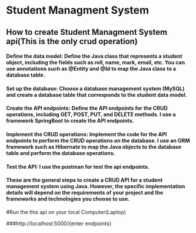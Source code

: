 # Student Managment System

## How to create Student Managment System api(This is the only crud operation)
#### Define the data model: Define the Java class that represents a student object, including the fields such as roll, name, mark, email, etc. You can use annotations such as @Entity and @Id to map the Java class to a database table.

#### Set up the database: Choose a database management system (MySQL) and create a database table that corresponds to the student data model.

#### Create the API endpoints: Define the API endpoints for the CRUD operations, including GET, POST, PUT, and DELETE methods. I  use a framework SpringBoot to create the API endpoints.

#### Implement the CRUD operations: Implement the code for the API endpoints to perform the CRUD operations on the database. I use an ORM framework such as Hibernate to map the Java objects to the database table and perform the database operations.

#### Test the API: I use the postman for test the api endpoints.

#### These are the general steps to create a CRUD API for a student management system using Java. However, the specific implementation details will depend on the requirements of your project and the frameworks and technologies you choose to use.

#Run the this api on your local Computer(Laptop)

###http://localhost:5000/{enter endpoints}




